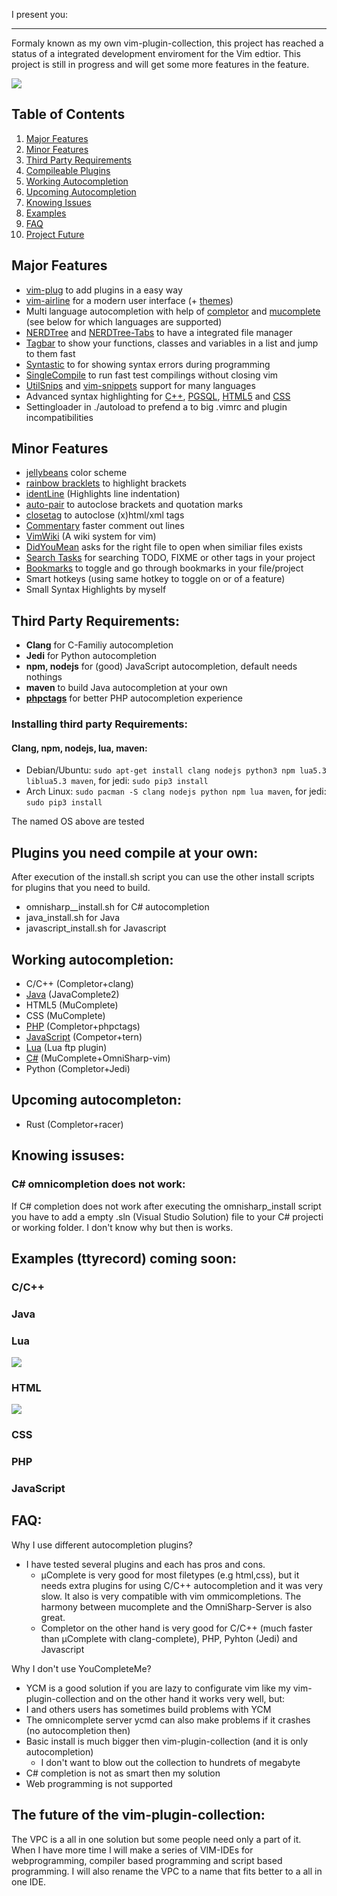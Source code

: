 I present you:

<!-- language: lang-none
----------------------------------------------------------------------------------------------------------------

ooooooooooooo oooo                  oooooo     oooo  o8o                    ooooo oooooooooo.   oooooooooooo
8'   888   `8 `888                   `888.     .8'   `"'                    `888' `888'   `Y8b  `888'     `8
     888       888 .oo.    .ooooo.    `888.   .8'   oooo  ooo. .oo.  .oo.    888   888      888  888        
     888       888P"Y88b  d88' `88b    `888. .8'    `888  `888P"Y88bP"Y88b   888   888      888  888oooo8   
     888       888   888  888ooo888     `888.8'      888   888   888   888   888   888      888  888    "   
     888       888   888  888    .o      `888'       888   888   888   888   888   888     d88'  888       o
    o888o     o888o o888o `Y8bod8P'       `8'       o888o o888o o888o o888o o888o o888bood8P'   o888ooooood8

-->
------------------------------------------------------------------------------------------------------------------
Formaly known as my own vim-plugin-collection, this project has reached a status of a integrated development 
enviroment for the Vim edtior. This project is still in progress and will get some more features in the feature. 

![](gifs/intro.png)

## Table of Contents
1. [Major Features](#major_features)  
2. [Minor Features](#minor_features)
3. [Third Party Requirements](#third_party) 
4. [Compileable Plugins](#compile) 
5. [Working Autocompletion](#auto)
6. [Upcoming Autocompletion](#upcomingauto) 
7. [Knowing Issues](#issues) 
8. [Examples](#examples) 
9. [FAQ](#faq) 
10. [Project Future](#future)

## Major Features <a name="major_features"></a> 

* [vim-plug](https://github.com/junegunn/vim-plug) to add plugins in a easy way 
* [vim-airline](https://github.com/vim-airline/vim-airline) for a modern user interface (+ [themes](https://github.com/vim-airline/vim-airline-themes))
* Multi language autocompletion with help of [completor](https://github.com/maralla/completor.vim) and [mucomplete](https://github.com/lifepillar/vim-mucomplete) (see below for which languages are supported)
* [NERDTree](https://github.com/scrooloose/nerdtree) and [NERDTree-Tabs](https://github.com/jistr/vim-nerdtree-tabs) to have a integrated file manager 
* [Tagbar](https://github.com/majutsushi/tagbar) to show your functions, classes and variables in a list and jump to them fast  
* [Syntastic](https://github.com/vim-syntastic/syntastic) to for showing syntax errors during programming
* [SingleCompile](https://github.com/vim-scripts/SingleCompile) to run fast test compilings without closing vim
* [UtilSnips](https://github.com/SirVer/ultisnips) and [vim-snippets](https://github.com/honza/vim-snippets) support for many languages 
* Advanced syntax highlighting for [C++](https://github.com/octol/vim-cpp-enhanced-highlight), [PGSQL](https://github.com/lifepillar/pgsql.vim), [HTML5](https://github.com/othree/html5.vim) and [CSS](https://github.com/ap/vim-css-color)
* Settingloader in ./autoload to prefend a to big .vimrc and plugin incompatibilities  

## Minor Features <a name="minor_features"></a> 

* [jellybeans](https://github.com/nanotech/jellybeans.vim) color scheme
* [rainbow bracklets](https://github.com/luochen1990/rainbow) to highlight brackets 
* [identLine](https://github.com/Yggdroot/indentLine) (Highlights line indentation) 
* [auto-pair](https://github.com/jiangmiao/auto-pairs) to autoclose brackets and quotation marks
* [closetag](https://github.com/alvan/vim-closetag) to autoclose (x)html/xml tags
* [Commentary](https://github.com/tpope/vim-commentary.git) faster comment out lines
* [VimWiki](https://github.com/vimwiki/vimwiki) (A wiki system for vim) 
* [DidYouMean](https://github.com/EinfachToll/DidYouMean) asks for the right file to open when similiar files exists
* [Search Tasks](https://github.com/gilsondev/searchtasks.vim) for searching TODO, FIXME or other tags in your project 
* [Bookmarks](https://github.com/MattesGroeger/vim-bookmarks) to toggle and go through bookmarks in your file/project
* Smart hotkeys (using same hotkey to toggle on or of a feature) 
* Small Syntax Highlights by myself

## Third Party Requirements: <a name="third_party"></a> 

* __Clang__ for C-Familiy autocompletion
* __Jedi__ for Python autocompletion
* __npm, nodejs__ for (good) JavaScript autocompletion, default needs nothings
* __maven__ to build Java autocompletion at your own
* [__phpctags__](https://github.com/vim-php/phpctags) for better PHP autocompletion experience

### Installing third party Requirements:

#### Clang, npm, nodejs, lua, maven:
* Debian/Ubuntu: `sudo apt-get install clang nodejs python3 npm lua5.3 liblua5.3 maven`, for jedi: `sudo pip3 install`
* Arch Linux: `sudo pacman -S clang nodejs python npm lua maven`, for jedi: `sudo pip3 install`

The named OS above are tested

## Plugins you need compile at your own: <a name="compile"></a> 

After execution of the install.sh script you can use the 
other install scripts for plugins that you need to build. 
* omnisharp__install.sh for C# autocompletion 
* java_install.sh for Java
* javascript_install.sh for Javascript

## Working autocompletion: <a name="auto"></a> 

* C/C++ (Completor+clang) 
* [Java](https://github.com/artur-shaik/vim-javacomplete2) (JavaComplete2)
* HTML5 (MuComplete)
* CSS (MuComplete)
* [PHP](https://github.com/shawncplus/phpcomplete.vim) (Completor+phpctags)
* [JavaScript](https://github.com/ternjs/tern_for_vim) (Competor+tern)
* [Lua](https://github.com/xolox/vim-lua-ftplugin) (Lua ftp plugin)
* [C#](https://github.com/OmniSharp/omnisharp-vim) (MuComplete+OmniSharp-vim) 
* Python (Completor+Jedi)

## Upcoming autocompleton: <a name="upcomingauto"></a> 

* Rust (Completor+racer)

## Knowing issuses: <a name="issues"></a> 
### C# omnicompletion does not work:
If C# completion does not work after executing the omnisharp_install script 
you have to add a empty .sln (Visual Studio Solution) file to your C# projecti or working folder. 
I don't know why but then is works. 

## Examples (ttyrecord) coming soon: <a name="examples"></a> 

### C/C++

### Java

### Lua
![](gifs/lua_demo.gif)

### HTML
![](gifs/html_demo.gif)

### CSS

### PHP

### JavaScript

## FAQ: <a name="faq"></a> 

Why I use different autocompletion plugins?
* I have tested several plugins and each has pros and cons.
  * µComplete is very good for most filetypes (e.g html,css), but it needs extra plugins for using C/C++ autocompletion and it was very slow. It also is very compatible with vim ommicompletions. The harmony between mucomplete and the OmniSharp-Server is also great.
  * Completor on the other hand is very good for C/C++ (much faster than µComplete with clang-complete), PHP, Pyhton (Jedi) and Javascript

Why I don't use YouCompleteMe?
* YCM is a good solution if you are lazy to configurate vim like my vim-plugin-collection and on the other hand it works very well, but:
* I and others users has sometimes build problems with YCM
* The omnicomplete server ycmd can also make problems if it crashes (no autocompletion then) 
* Basic install is much bigger then vim-plugin-collection (and it is only autocompletion) 
    * I don't want to blow out the collection to hundrets of megabyte 
* C# completion is not as smart then my solution 
* Web programming is not supported

## The future of the vim-plugin-collection: <a name="future"></a> 
The VPC is a all in one solution but some people need only a part of it.
When I have more time I will make a series of VIM-IDEs for webprogramming,
compiler based programming and script based programming. 
I will also rename the VPC to a name that fits better to a all in one IDE.
